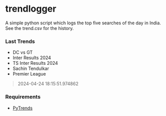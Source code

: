 # trendlogger
A simple python script which logs the top five searches of the day in India.<br>See the trend.csv for the history.<br>

<!-- Last Trends -->
### Last Trends
* DC vs GT
* Inter Results 2024
* TS Inter Results 2024
* Sachin Tendulkar
* Premier League
> 2024-04-24 18:15:51.974862

<!-- Requirements -->
### Requirements
* [PyTrends](https://github.com/dreyco676/pytrends)
